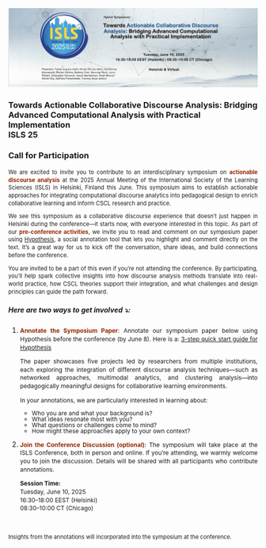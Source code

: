 


<img src="static/assets/img/background.jpeg" alt="Background Image" class="content-image" >

### Towards Actionable Collaborative Discourse Analysis: Bridging Advanced Computational Analysis with Practical Implementation <br>ISLS 25


<div class="call-for-participation" style="text-align: justify;">

### Call for Participation
<p style="font-size: 0.8em; line-height: 1.4;">
We are excited to invite you to contribute to an interdisciplinary symposium on <strong style="color:rgb(146, 41, 2); font-weight: bold;">actionable discourse analysis</strong> at the 2025 Annual Meeting of the International Society of the Learning Sciences (ISLS) in Helsinki, Finland this June. This symposium aims to establish actionable approaches for integrating computational discourse analytics into pedagogical design to enrich collaborative learning and inform CSCL research and practice. </p>
<p style="font-size: 0.8em; line-height: 1.4;">We see this symposium as a collaborative discourse experience that doesn’t just happen in Helsinki during the conference—it starts now, with everyone interested in this topic. As part of our <strong style="color:rgb(146, 41, 2); font-weight: bold;">pre-conference activities</strong>, we invite you to read and comment on our symposium paper using <a href="https://web.hypothes.is/" target="_blank">Hypothesis</a>, a social annotation tool that lets you highlight and comment directly on the text. It’s a great way for us to kick off the conversation, share ideas, and build connections before the conference.
</p>
<p style="font-size: 0.8em; line-height: 1.4;">
You are invited to be a part of this even if you’re not attending the conference. By participating, you’ll help spark collective insights into how discourse analysis methods translate into real-world practice, how CSCL theories support their integration, and what challenges and design principles can guide the path forward.
</p>

<h5>Here are two ways to get involved ⤵:</h5>
<ol>
  <li>
  <p style="font-size: 0.85em; line-height: 1.4;">
    <strong style="color:rgb(146, 41, 2);">Annotate the Symposium Paper</strong>: Annotate our symposium paper below using Hypothesis before the conference (by June 8). Here is a: <a href="https://web.hypothes.is/help/quick-start-guide/" target="_blank">3-step quick start guide for Hypothesis</a></p>
    <p style="font-size: 0.85em; line-height: 1.4;">The paper showcases five projects led by researchers from multiple institutions, each exploring the integration of different discourse analysis techniques—such as networked approaches, multimodal analytics, and clustering analysis—into pedagogically meaningful designs for collaborative learning environments.</p>
    <p style="font-size: 0.85em; line-height: 1.4;">In your annotations, we are particularly interested in learning about:</p>
    <ul>
      <li style="font-size: 0.85em; line-height: 1;">Who you are and what your background is?</li>
      <li style="font-size: 0.85em; line-height: 1;">What ideas resonate most with you?</li>   
      <li style="font-size: 0.85em; line-height: 1;">What questions or challenges come to mind?</li>
      <li style="font-size: 0.85em; line-height: 1;">How might these approaches apply to your own context?</li>
    </ul>
  </li>
<li> 
<p style="font-size: 0.85em; line-height: 1.4;"><strong style="color:rgb(146, 41, 2); font-weight: bold;">Join the Conference Discussion (optional)</strong>: The symposium will take place at the ISLS Conference, both in person and online. If you’re attending, we warmly welcome you to join the discussion. Details will be shared with all participants who contribute annotations.</p>
<p style="font-size: 0.85em; line-height: 1.4;">
<strong>Session Time:</strong><br>
  Tuesday, June 10, 2025<br>
  16:30–18:00 EEST (Helsinki)<br>
 08:30–10:00 CT (Chicago)
</p>
</li>
</ol>
</p>

<br>
<p style="font-size: 0.8em; line-height: 1.4;">
Insights from the annotations will incorporated into the symposium at the conference. </p>
</div>


